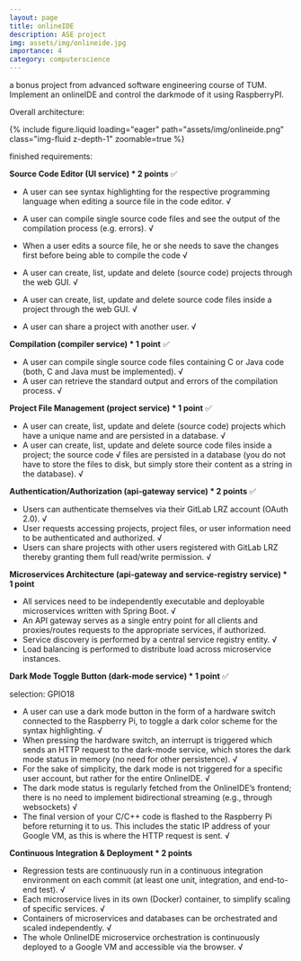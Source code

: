 ```yaml
---
layout: page
title: onlineIDE
description: ASE project
img: assets/img/onlineide.jpg
importance: 4
category: computerscience
---
```


a bonus project from advanced software engineering course of TUM. Implement an onlineIDE and control the darkmode of it using RaspberryPI.

Overall architecture:
<div class="col-sm mt-3 mt-md-0">
   {% include figure.liquid loading="eager" path="assets/img/onlineide.png" class="img-fluid z-depth-1" zoomable=true %}
</div>

finished requirements:

**Source Code Editor (UI service) * 2 points** ✅
- A user can see syntax highlighting for the respective programming language when editing a
source file in the code editor.  √
* A user can compile single source code files and see the output of the compilation process (e.g. errors). √
* When a user edits a source file, he or she needs to save the changes first before being able to compile the code √

* A user can create, list, update and delete (source code) projects through the web GUI. √
* A user can create, list, update and delete source code files inside a project through the web GUI. √
* A user can share a project with another user. √

**Compilation (compiler service) * 1 point** ✅
* A user can compile single source code files containing C or Java code (both, C and Java must be
implemented). √
* A user can retrieve the standard output and errors of the compilation process. √

**Project File Management (project service) * 1 point** ✅
* A user can create, list, update and delete (source code) projects which have a unique name and are persisted in a database. √
* A user can create, list, update and delete source code files inside a project; the source code √
files are persisted in a database (you do not have to store the files to disk, but simply store their
content as a string in the database). √

**Authentication/Authorization (api-gateway service) * 2 points**  ✅
* Users can authenticate themselves via their GitLab LRZ account (OAuth 2.0). √
* User requests accessing projects, project files, or user information need to be authenticated and
authorized. √
* Users can share projects with other users registered with GitLab LRZ thereby granting them full
read/write permission. √

**Microservices Architecture (api-gateway and service-registry service) * 1 point** 
* All services need to be independently executable and deployable microservices written with
Spring Boot. √
* An API gateway serves as a single entry point for all clients and proxies/routes requests to the
appropriate services, if authorized.
* Service discovery is performed by a central service registry entity. √
* Load balancing is performed to distribute load across microservice instances.

**Dark Mode Toggle Button (dark-mode service) * 1 point** ✅

selection: GPIO18

* A user can use a dark mode button in the form of a hardware switch connected to the Raspberry
Pi, to toggle a dark color scheme for the syntax highlighting. √
* When pressing the hardware switch, an interrupt is triggered which sends an HTTP request to the
dark-mode service, which stores the dark mode status in memory (no need for other persistence). √
* For the sake of simplicity, the dark mode is not triggered for a specific user account, but rather for
the entire OnlineIDE. √
* The dark mode status is regularly fetched from the OnlineIDE’s frontend; there is no need to
implement bidirectional streaming (e.g., through websockets) √
* The final version of your C/C++ code is flashed to the Raspberry Pi before returning it to us. This
includes the static IP address of your Google VM, as this is where the HTTP request is sent. √

**Continuous Integration & Deployment * 2 points**
* Regression tests are continuously run in a continuous integration environment on each commit
(at least one unit, integration, and end-to-end test). √
* Each microservice lives in its own (Docker) container, to simplify scaling of specific services. √
* Containers of microservices and databases can be orchestrated and scaled independently. √
* The whole OnlineIDE microservice orchestration is continuously deployed to a Google VM and
accessible via the browser. √